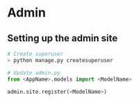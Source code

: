 # Admin

## Setting up the admin site

```python
# Create superuser
> python manage.py createsuperuser

# Update admin.py
from <AppName>.models import <ModelName>

admin.site.register(<ModelName>)
```



